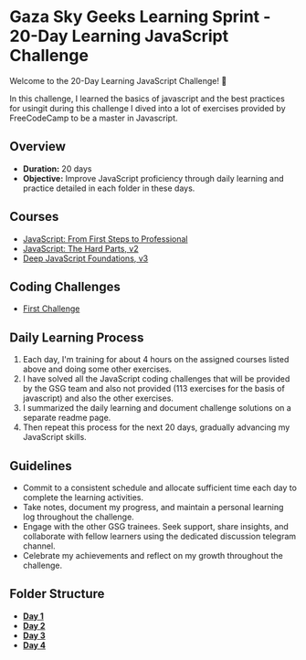 # Gaza Sky Geeks Learning Sprint - 20-Day Learning JavaScript Challenge

Welcome to the 20-Day Learning JavaScript Challenge! 🚀

In this challenge, I learned the basics of javascript and the best
practices for usingit during this challenge I dived into a lot of
exercises provided by FreeCodeCamp to be a master in Javascript.

## Overview

- **Duration:** 20 days
- **Objective:** Improve JavaScript proficiency through daily learning and practice detailed in each
  folder in these days.

## Courses

- [JavaScript: From First Steps to Professional](https://frontendmasters.com/courses/javascript-first-steps/)
- [JavaScript: The Hard Parts, v2](https://frontendmasters.com/courses/javascript-hard-parts-v2/)
- [Deep JavaScript Foundations, v3](https://frontendmasters.com/courses/deep-javascript-v3/)

## Coding Challenges

- [First Challenge](https://www.freecodecamp.org/learn/javascript-algorithms-and-data-structures/basic-algorithm-scripting/convert-celsius-to-fahrenheit)

## Daily Learning Process

1. Each day, I'm training for about 4 hours on the assigned courses listed above and doing some other exercises.
2. I have solved all the JavaScript coding challenges that will be provided by the GSG team and also not provided (113 exercises for the basis of javascript) and also the other exercises.
3. I summarized the daily learning and document challenge solutions on a separate readme page.
4. Then repeat this process for the next 20 days, gradually advancing my JavaScript skills.

## Guidelines

- Commit to a consistent schedule and allocate sufficient time each day to complete the learning activities.
- Take notes, document my progress, and maintain a personal learning log throughout the challenge.
- Engage with the other GSG trainees. Seek support, share insights, and collaborate with fellow learners using the dedicated discussion telegram channel.
- Celebrate my achievements and reflect on my growth throughout the challenge.

## Folder Structure

- [**Day 1**](https://github.com/Shadi-Almohtaseb/Mastering-JavaScript-in-20-Days/tree/main/day1)
- [**Day 2**](https://github.com/Shadi-Almohtaseb/Mastering-JavaScript-in-20-Days/tree/main/day2)
- [**Day 3**](https://github.com/Shadi-Almohtaseb/Mastering-JavaScript-in-20-Days/tree/main/day3)
- [**Day 4**](https://github.com/Shadi-Almohtaseb/Mastering-JavaScript-in-20-Days/tree/main/day4)
